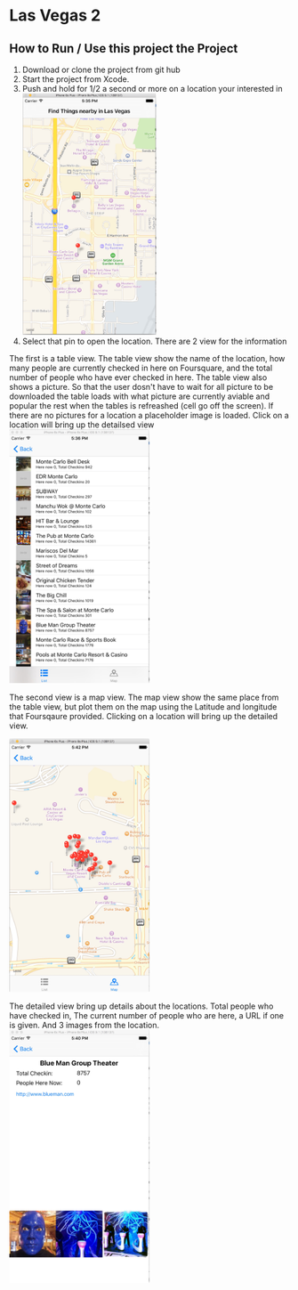 # Las Vegas 2


## How to Run / Use this project the Project
1. Download or clone the project from git hub
2. Start the project from Xcode.
3. Push and hold for 1/2 a second or more on a location your interested in
<img src="https://github.com/carchi8py/Las-Vegas-2/blob/master/img/image1.jpg?raw=true" width="50%"></img>
4. Select that pin to open the location. There are 2 view for the information

The first is a table view. The table view show the name of the location, how many people are currently checked in here on Foursquare, and the total number of people who have ever checked in here. The table view also shows a picture. So that the user dosn't have to wait for all picture to be downloaded the table loads with what picture are currently aviable and popular the rest when the tables is refreashed (cell go off the screen). If there are no pictures for a location a placeholder image is loaded. Click on a location will bring up the detailsed view
<img src="https://github.com/carchi8py/Las-Vegas-2/blob/master/img/image2.jpg?raw=true" width="50%"></img>

The second view is a map view. The map view show the same place from the table view, but plot them on the map using the Latitude and longitude that Foursqaure provided. Clicking on a location will bring up the detailed view.

<img src="https://raw.githubusercontent.com/carchi8py/Las-Vegas-2/master/img/image3.jpg" width="50%"></img>


The detailed view bring up details about the locations. Total people who have checked in, The current number of people who are here, a URL if one is given. And 3 images from the location.
<img src="https://github.com/carchi8py/Las-Vegas-2/blob/master/img/image4.jpg?raw=true" width="50%"></img>